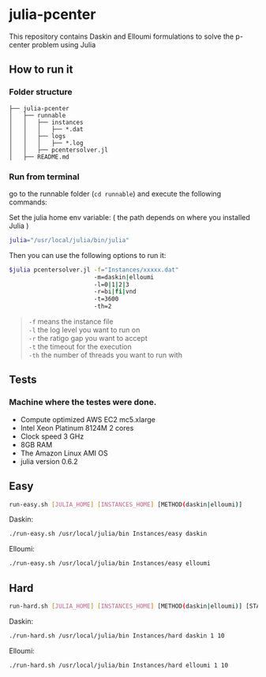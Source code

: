 # julia-pcenter
This repository contains Daskin and Elloumi formulations to solve the p-center problem using Julia

## How to run it

### Folder structure

```
├── julia-pcenter
│   ├── runnable
│   │   ├── instances
│   │   │   ├── *.dat
│   │   ├── logs
│   │   │   ├── *.log
│   │   ├── pcentersolver.jl
│   ├── README.md

```

### Run from terminal
go to the runnable folder (`cd runnable`) and execute the following commands:

Set the julia home env variable: ( the path depends on where you installed Julia )
```bash
julia="/usr/local/julia/bin/julia"
```
Then you can use the following options to run it:

```bash
$julia pcentersolver.jl -f="Instances/xxxxx.dat" 
                        -m=daskin|elloumi 
                        -l=0|1|2|3
                        -r=bi|fi|vnd 
                        -t=3600
                        -th=2
 ```
> `-f` means the instance file  
> `-l` the log level you want to run on  
> `-r` the ratigo gap you want to accept  
> `-t` the timeout for the execution  
> `-th` the number of threads you want to run with   

## Tests

### Machine where the testes were done.
- Compute optimized AWS EC2 mc5.xlarge
- Intel Xeon Platinum 8124M 2 cores
- Clock speed 3 GHz
- 8GB RAM
- The Amazon Linux AMI OS
- julia version 0.6.2

## Easy

```bash
run-easy.sh [JULIA_HOME] [INSTANCES_HOME] [METHOD(daskin|elloumi)]
```
Daskin: 
```bash
./run-easy.sh /usr/local/julia/bin Instances/easy daskin
```  
Elloumi:
```bash
./run-easy.sh /usr/local/julia/bin Instances/easy elloumi
```

## Hard

```bash
run-hard.sh [JULIA_HOME] [INSTANCES_HOME] [METHOD(daskin|elloumi)] [START(1-10)] [END(1-10)] 
```
Daskin: 
```bash
./run-hard.sh /usr/local/julia/bin Instances/hard daskin 1 10
```  
Elloumi:
```bash
./run-hard.sh /usr/local/julia/bin Instances/hard elloumi 1 10
```